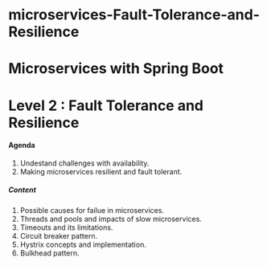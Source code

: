 # microservices-Fault-Tolerance-and-Resilience

# Microservices with Spring Boot
# Level 2 : Fault Tolerance and Resilience


#### Agenda ####

1. Undestand challenges with availability.
2. Making microservices resilient and fault tolerant.


#####  Content ####

1. Possible causes for failue in microservices.
2. Threads and pools and impacts of slow microservices.
3. Timeouts and its limitations.
4. Circuit breaker pattern.
5. Hystrix concepts and implementation.
6. Bulkhead pattern.
